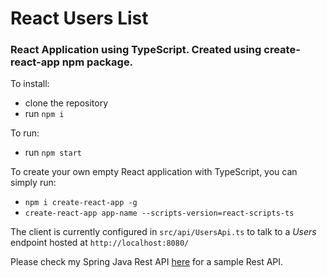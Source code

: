 # React Users List

### React Application using TypeScript. Created using create-react-app npm package.

To install:
* clone the repository
* run `npm i`

To run:
* run `npm start`

To create your own empty React application with TypeScript, you can simply run:

* `npm i create-react-app -g`
* `create-react-app app-name --scripts-version=react-scripts-ts`


The client is currently configured in `src/api/UsersApi.ts` to talk to a *Users* endpoint hosted at `http://localhost:8080/`

Please check my Spring Java Rest API [here](https://github.com/jonathanbass/spring-boot-rest-api-template) for a sample Rest API.